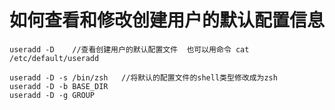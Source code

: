 # 如何查看和修改创建用户的默认配置信息

```
useradd -D    //查看创建用户的默认配置文件  也可以用命令 cat /etc/default/useradd
```

```
useradd -D -s /bin/zsh   //将默认的配置文件的shell类型修改成为zsh
useradd -D -b BASE_DIR
useradd -D -g GROUP
```

